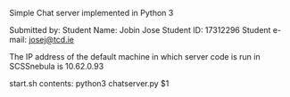 Simple Chat server implemented in Python 3

Submitted by:
Student Name: Jobin Jose
Student ID: 17312296
Student e-mail: josej@tcd.ie

The IP address of the default machine in which server code is run in SCSSnebula is 10.62.0.93

start.sh contents:
python3 chatserver.py $1
